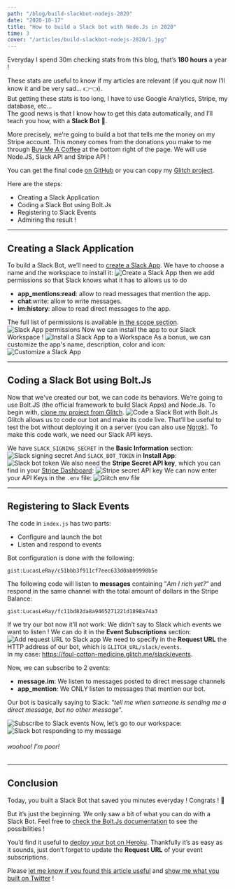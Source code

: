 ```yaml
---
path: "/blog/build-slackbot-nodejs-2020"
date: "2020-10-17"
title: "How to build a Slack bot with Node.Js in 2020"
time: 3
cover: "/articles/build-slackbot-nodejs-2020/1.jpg"
---
```


Everyday I spend 30m checking stats from this blog, that’s **180 hours** a year !

These stats are useful to know if my articles are relevant (if you quit now I’ll know it and be very sad… 👉👈).  
But getting these stats is too long, I have to use Google Analytics, Stripe, my database, etc...  
The good news is that I know how to get this data automatically, and I’ll teach you how, with a **Slack Bot** 🤖.

More precisely, we’re going to build a bot that tells me the money on my Stripe account. This money comes from the donations you make to me through [Buy Me A Coffee](https://www.buymeacoffee.com/) at the bottom right of the page. We will use Node.JS, Slack API and Stripe API !

You can get the final code [on GitHub](https://github.com/LucasLeRay/stripe_balance_slackbot) or you can copy my [Glitch project](https://glitch.com/edit/#!/join/4d7ef406-2714-41de-bd2f-216561bd452b).

Here are the steps:
- Creating a Slack Application
- Coding a Slack Bot using Bolt.Js
- Registering to Slack Events
- Admiring the result !  

---

## Creating a Slack Application
To build a Slack Bot, we’ll need to [create a Slack App](https://api.slack.com/apps?new_app=1).
We have to choose a name and the workspace to install it:
![Create a Slack App](/articles/build-slackbot-nodejs-2020/2.png)
then we add permissions so that Slack knows what it has to allows us to do
- **app_mentions:read**: allow to read messages that mention the app.
- **chat**:write: allow to write messages.
- **im:history**: allow to read direct messages to the app.  

The full list of permissions is available [in the scope section](https://api.slack.com/scopes).
![Slack App permissions](/articles/build-slackbot-nodejs-2020/3.png)
Now we can install the app to our Slack Workspace !
![Install a Slack App to a Workspace](/articles/build-slackbot-nodejs-2020/4.png)
As a bonus, we can customize the app's name, description, color and icon:
![Customize a Slack App](/articles/build-slackbot-nodejs-2020/5.png)

---

## Coding a Slack Bot using Bolt.Js
Now that we've created our bot, we can code its behaviors. We’re going to use Bolt.JS (the official framework to build Slack Apps) and Node.Js.
To begin with, [clone my project from Glitch](https://glitch.com/edit/#!/join/4d7ef406-2714-41de-bd2f-216561bd452b).
![Code a Slack Bot with Bolt.Js](/articles/build-slackbot-nodejs-2020/6.png)
Glitch allows us to code our bot and make its code live. That’ll be useful to test the bot without deploying it on a server (you can also use [Ngrok](https://ngrok.com/)).
To make this code work, we need our Slack API keys.

We have `SLACK_SIGNING_SECRET` in the **Basic Information** section:
![Slack signing secret](/articles/build-slackbot-nodejs-2020/7.png)
And `SLACK_BOT_TOKEN` in **Install App**:
![Slack bot token](/articles/build-slackbot-nodejs-2020/8.png)
We also need the **Stripe Secret API key**, which you can find in your [Stripe Dashboard](https://dashboard.stripe.com/dashboard):
![Stripe secret API key](/articles/build-slackbot-nodejs-2020/9.png)
We can now enter your API Keys in the `.env` file:
![Glitch env file](/articles/build-slackbot-nodejs-2020/10.png)

---

## Registering to Slack Events 

The code in `index.js` has two parts:
- Configure and launch the bot
- Listen and respond to events

Bot configuration is done with the following:  

`gist:LucasLeRay/c51bbb3f911cf7eec633d0ab09998b5e`

The following code will listen to **messages** containing ”*Am I rich yet?*” and respond in the same channel with the total amount of dollars in the Stripe Balance:  

`gist:LucasLeRay/fc11bd82da8a9465271221d1898a74a3`

If we try our bot now it’ll not work: We didn’t say to Slack which events we want to listen !
We can do it in the **Event Subscriptions** section:
![Add request URL to Slack app](/articles/build-slackbot-nodejs-2020/11.png)
We need to specify in the **Request URL** the HTTP address of our bot, which is `GLITCH_URL/slack/events`.  
In my case: https://foul-cotton-medicine.glitch.me/slack/events.

Now, we can subscribe to 2 events:
- **message.im**: We listen to messages posted to direct message channels
- **app_mention**: We ONLY listen to messages that mention our bot.  

Our bot is basically saying to Slack: “_tell me when someone is sending me a direct message, but no other message_”.

![Subscribe to Slack events](/articles/build-slackbot-nodejs-2020/12.png)
Now, let’s go to our workspace:
![Slack bot responding to my message](/articles/build-slackbot-nodejs-2020/13.png)
###### woohoo! I’m poor!

---

## Conclusion

Today, you built a Slack Bot that saved you minutes everyday ! Congrats ! 🎉

But it’s just the beginning. We only saw a bit of what you can do with a Slack Bot. Feel free to [check the Bolt.Js documentation](https://slack.dev/bolt-js/concepts#basic) to see the possibilities !

You’d find it useful to [deploy your bot on Heroku](https://slack.dev/bolt-js/deployments/heroku). Thankfully it’s as easy as it sounds, just don’t forget to update the **Request URL** of your event subscriptions.

Please [let me know if you found this article useful](http://twitter.com/intent/tweet?text=Hey%20@Lucas_Le_Ray%20,%20) and [show me what you built on Twitter](http://twitter.com/intent/tweet?text=Hey%20@Lucas_Le_Ray%20,%20) !
